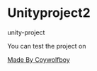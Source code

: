 # Unityproject2

unity-project

You can test the project on <a href="https://play.unity.com/mg/other/webgl-builds-380770" target="blank"><img align="center">

Made By Coywolfboy